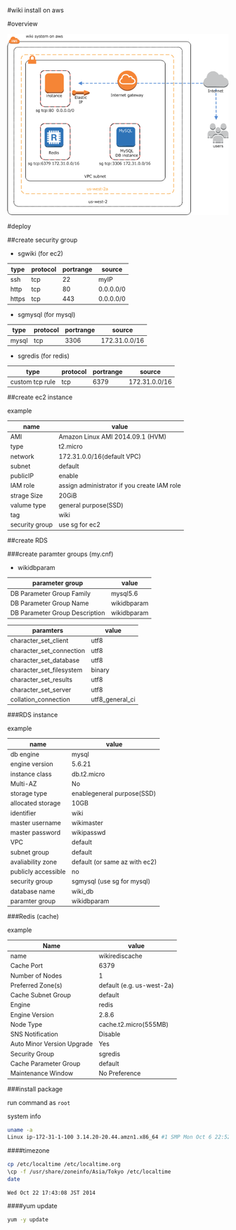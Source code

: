 #wiki install on aws

#overview

![wiki structure on aws](https://raw.githubusercontent.com/hacker65536/myit/master/images/wikisystemonaws.png "wikisystem on aws")

#deploy

##create security group

- sgwiki (for ec2)

| type  | protocol | portrange | source    |
|-------|----------|-----------|-----------|
| ssh   | tcp      | 22        | myIP      |
| http  | tcp      | 80        | 0.0.0.0/0 |
| https | tcp      | 443       | 0.0.0.0/0 |

- sgmysql (for mysql)

| type  | protocol | portrange | source        |
|-------|----------|-----------|---------------|
| mysql | tcp      | 3306      | 172.31.0.0/16 |

- sgredis (for redis)

| type            | protocol | portrange | source        |
|-----------------|----------|-----------|---------------|
| custom tcp rule | tcp      | 6379      | 172.31.0.0/16 |

##create ec2 instance

example

| name           | value                                       |
|----------------|---------------------------------------------|
| AMI            | Amazon Linux AMI 2014.09.1 (HVM)            |
| type           | t2.micro                                    |
| network        | 172.31.0.0/16(default VPC)                  |
| subnet         | default                                     |
| publicIP       | enable                                      |
| IAM role       | assign administrator if you create IAM role |
| strage Size    | 20GiB                                       |
| valume type    | general purpose(SSD)                        |
| tag            | wiki                                        |
| security group | use sg for ec2                              |


##create RDS

###create paramter groups (my.cnf)

- wikidbparam

| parameter group                | value       |
|--------------------------------|-------------|
| DB Parameter Group Family      | mysql5.6    |
| DB Parameter Group Name        | wikidbparam |
| DB Parameter Group Description | wikidbparam |


| paramters                | value           |
|--------------------------|-----------------|
| character_set_client     | utf8            |
| character_set_connection | utf8            |
| character_set_database   | utf8            |
| character_set_filesystem | binary          |
| character_set_results    | utf8            |
| character_set_server     | utf8            |
| collation_connection     | utf8_general_ci |


###RDS instance

example

| name                | value                         |
|---------------------|-------------------------------|
| db engine           | mysql                         |
| engine version      | 5.6.21                        |
| instance class      | db.t2.micro                   |
| Multi-AZ            | No                            |
| storage type        | enablegeneral purpose(SSD)    |
| allocated storage   | 10GB                          |
| identifier          | wiki                          |
| master username     | wikimaster                    |
| master password     | wikipasswd                    |
| VPC                 | default                       |
| subnet group        | default                       |
| avaliability zone   | default (or same az with ec2) |
| publicly accessible | no                            |
| security group      | sgmysql (use sg for mysql)    |
| database name       | wiki_db                       |
| paramter group      | wikidbparam                   |


###Redis (cache)

example

| Name                       | value                     |
|----------------------------|---------------------------|
| name                       | wikirediscache            |
| Cache Port                 | 6379                      |
| Number of Nodes            | 1                         |
| Preferred Zone(s)          | default (e.g. us-west-2a) |
| Cache Subnet Group         | default                   |
| Engine                     | redis                     |
| Engine Version             | 2.8.6                     |
| Node Type                  | cache.t2.micro(555MB)     |
| SNS Notification           | Disable                   |
| Auto Minor Version Upgrade | Yes                       |
| Security Group             | sgredis                   |
| Cache Parameter Group      | default                   |
| Maintenance Window         | No Preference             |


###install package

run command as `root`

system info
```bash
uname -a
Linux ip-172-31-1-100 3.14.20-20.44.amzn1.x86_64 #1 SMP Mon Oct 6 22:52:46 UTC 2014 x86_64 x86_64 x86_64 GNU/Linux
```

####timezone
```bash
cp /etc/localtime /etc/localtime.org
\cp -f /usr/share/zoneinfo/Asia/Tokyo /etc/localtime
date
```

    Wed Oct 22 17:43:08 JST 2014

####yum update
```bash
yum -y update
```
